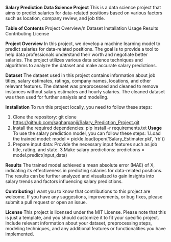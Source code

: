 **Salary Prediction Data Science Project**
This is a data science project that aims to predict salaries for data-related positions based on various factors such as location, company review, and job title.

**Table of Contents**
Project Overview/n
Dataset
Installation
Usage
Results
Contributing
License

**Project Overview**
In this project, we develop a machine learning model to predict salaries for data-related positions. The goal is to provide a tool to help data professionals understand their worth and negotiate better salaries. The project utilizes various data science techniques and algorithms to analyze the dataset and make accurate salary predictions.

**Dataset**
The dataset used in this project contains information about job titles, salary estimates, ratings, company names, locations, and other relevant features. The dataset was preprocessed and cleaned to remove instances without salary estimates and hourly salaries. The cleaned dataset was then used for further analysis and modeling.

**Installation**
To run this project locally, you need to follow these steps:
1. Clone the repository: git clone https://github.com/sagharganji/Salary_Prediction_Project.git
2. Install the required dependencies: pip install -r requirements.txt
**Usage**
To use the salary prediction model, you can follow these steps:
1.Load the trained model: model = pickle.load(open('Salary_Estimater.pkl', 'rb'))
2. Prepare input data: Provide the necessary input features such as job title, rating, and state.
3.Make salary predictions: predictions = model.predict(input_data)

**Results**
The trained model achieved a mean absolute error (MAE) of X, indicating its effectiveness in predicting salaries for data-related positions. The results can be further analyzed and visualized to gain insights into salary trends and factors influencing salary predictions.

**Contributing**
I want you to know that contributions to this project are welcome. If you have any suggestions, improvements, or bug fixes, please submit a pull request or open an issue.

**License**
This project is licensed under the MIT License.
Please note that this is just a template, and you should customize it to fit your specific project. Include relevant information about your dataset, preprocessing steps, modeling techniques, and any additional features or functionalities you have implemented.
